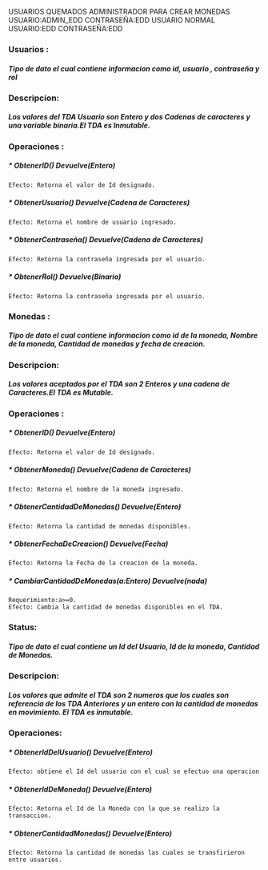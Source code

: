 USUARIOS QUEMADOS
ADMINISTRADOR PARA CREAR MONEDAS
USUARIO:ADMIN_EDD
CONTRASEÑA:EDD
USUARIO NORMAL
USUARIO:EDD
CONTRASEÑA:EDD

### Usuarios : 
##### Tipo de dato el cual contiene informacion como id, usuario , contraseña y rol

### Descripcion:
##### Los valores del TDA Usuario son Entero y dos Cadenas de caracteres y una variable binaria.El TDA es Inmutable.

### Operaciones :
##### *  ObtenerID() Devuelve(Entero)
    Efecto: Retorna el valor de Id designado.
##### *  ObtenerUsuario() Devuelve(Cadena de Caracteres)
    Efecto: Retorna el nombre de usuario ingresado.
##### *  ObtenerContraseña() Devuelve(Cadena de Caracteres)
    Efecto: Retorna la contraseña ingresada por el usuario.
##### *  ObtenerRol() Devuelve(Binario)
    Efecto: Retorna la contraseña ingresada por el usuario.

### Monedas : 
##### Tipo de dato el cual contiene informacion como id de la moneda, Nombre de la moneda, Cantidad de monedas y fecha de creacion.

### Descripcion: 
##### Los valores aceptados por el TDA son 2 Enteros y una cadena de Caracteres.El TDA es Mutable.

### Operaciones :
##### *  ObtenerID() Devuelve(Entero)
    Efecto: Retorna el valor de Id designado.
##### *  ObtenerMoneda() Devuelve(Cadena de Caracteres)
    Efecto: Retorna el nombre de la moneda ingresado.
##### *  ObtenerCantidadDeMonedas() Devuelve(Entero)
    Efecto: Retorna la cantidad de monedas disponibles.
##### *  ObtenerFechaDeCreacion() Devuelve(Fecha)
    Efecto: Retorna la Fecha de la creacion de la moneda.
##### * CambiarCantidadDeMonedas(a:Entero) Devuelve(nada)
    Requerimiento:a>=0.
    Efecto: Cambia la cantidad de monedas disponibles en el TDA.    

### Status:
##### Tipo de dato el cual contiene un Id del Usuario, Id de la moneda, Cantidad de Monedas.
### Descripcion:
##### Los valores que admite el TDA son 2 numeros que los cuales son referencia de los TDA Anteriores y un entero con la cantidad de monedas en movimiento. El TDA es inmutable.
### Operaciones:
##### * ObtenerIdDelUsuario() Devuelve(Entero)
    Efecto: obtiene el Id del usuario con el cual se efectuo una operacion
##### *  ObtenerIdDeMoneda() Devuelve(Entero)
    Efecto: Retorna el Id de la Moneda con la que se realizo la transaccion.
##### *  ObtenerCantidadMonedas() Devuelve(Entero)
    Efecto: Retorna la cantidad de monedas las cuales se transfirieron entre usuarios.
